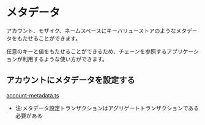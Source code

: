 # メタデータ

アカウント、モザイク、ネームスペースにキーバリューストアのようなメタデータをもたせることができます。

任意のキーと値をもたせることができるため、チェーンを参照するアプリケーションが利用するような使い方ができます。


## アカウントにメタデータを設定する

[account-metadata.ts](./account-metadata.ts)

- 注:メタデータ設定トランザクションはアグリゲートトランザクションである必要がある
